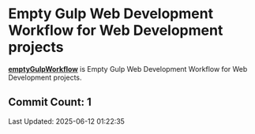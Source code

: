 # Empty Gulp Web Development Workflow for Web Development projects


**[emptyGulpWorkflow](https://github.com/kathirr007/emptyGulpWorkFlow)** is Empty Gulp Web Development Workflow for Web Development projects.



## Commit Count: 1
Last Updated: 2025-06-12 01:22:35
